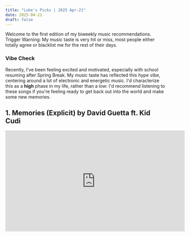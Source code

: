 ```yaml
---
title: "Luke's Picks | 2025 Apr-21"
date: 2025-04-21
draft: false
---
```


Welcome to the first edition of my biweekly music recommendations. Trigger Warning: My music taste is very hit or miss, most people either totally agree or blacklist me for the rest of their days. 

### Vibe Check
Recently, I've been feeling excited and motivated, especially with school resuming after Spring Break. My music taste has reflected this hype vibe, centering around a lot of electronic and energetic music. I'd characterize this as a **high** phase in my life, rather than a low: I'd recommend listening to these songs if you're feeling ready to get back out into the world and make some new memories.

## 1. Memories (Explicit) by David Guetta ft. Kid Cudi
<iframe width="560" height="315" 
src="https://www.youtube.com/watch?v=NUVCQXMUVnI"  
frameborder="0"  
allow="accelerometer; autoplay; encrypted-media; gyroscope; picture-in-picture"  
allowfullscreen></iframe> 